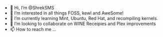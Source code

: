 - 👋 Hi, I’m @ShrekSMS
- 👀 I’m interested in all things FOSS, kewl and AweSome!
- 🌱 I’m currently learning Mint, Ubuntu, Red Hat, and recompiling kernels.
- 💞️ I’m looking to collaborate on WINE Receipies and Plex improvements 
- 📫 How to reach me ...

<!---
ShrekSMS/ShrekSMS is a ✨ special ✨ repository because its `README.md` (this file) appears on your GitHub profile.
You can click the Preview link to take a look at your changes.
--->
